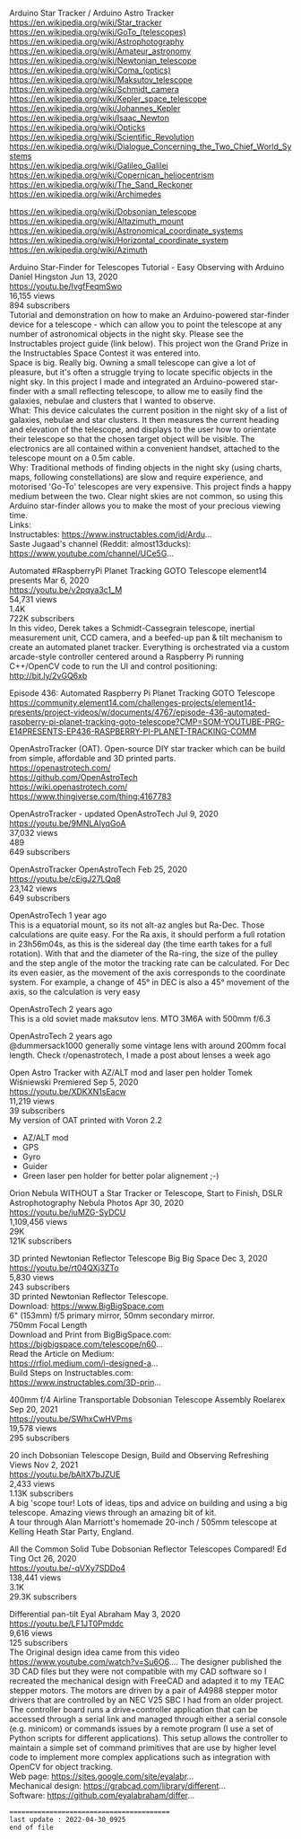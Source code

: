   
  
  
  
Arduino Star Tracker / Arduino Astro Tracker  
  https://en.wikipedia.org/wiki/Star_tracker  
  https://en.wikipedia.org/wiki/GoTo_(telescopes)  
  https://en.wikipedia.org/wiki/Astrophotography  
  https://en.wikipedia.org/wiki/Amateur_astronomy  
  https://en.wikipedia.org/wiki/Newtonian_telescope  
  https://en.wikipedia.org/wiki/Coma_(optics)  
  https://en.wikipedia.org/wiki/Maksutov_telescope  
  https://en.wikipedia.org/wiki/Schmidt_camera  
  https://en.wikipedia.org/wiki/Kepler_space_telescope  
  https://en.wikipedia.org/wiki/Johannes_Kepler  
  https://en.wikipedia.org/wiki/Isaac_Newton  
  https://en.wikipedia.org/wiki/Opticks  
  https://en.wikipedia.org/wiki/Scientific_Revolution  
  https://en.wikipedia.org/wiki/Dialogue_Concerning_the_Two_Chief_World_Systems  
  https://en.wikipedia.org/wiki/Galileo_Galilei  
  https://en.wikipedia.org/wiki/Copernican_heliocentrism  
  https://en.wikipedia.org/wiki/The_Sand_Reckoner  
  https://en.wikipedia.org/wiki/Archimedes  
    
    
  https://en.wikipedia.org/wiki/Dobsonian_telescope  
  https://en.wikipedia.org/wiki/Altazimuth_mount  
  https://en.wikipedia.org/wiki/Astronomical_coordinate_systems  
  https://en.wikipedia.org/wiki/Horizontal_coordinate_system  
  https://en.wikipedia.org/wiki/Azimuth  
  
  
  
Arduino Star-Finder for Telescopes Tutorial - Easy Observing with Arduino		Daniel Hingston Jun 13, 2020  
https://youtu.be/IvgfFeqmSwo  
16,155 views  
894 subscribers  
Tutorial and demonstration on how to make an Arduino-powered star-finder device for a telescope - which can allow you to point the telescope at any number of astronomical objects in the night sky. Please see the Instructables project guide (link below). This project won the Grand Prize in the Instructables Space Contest it was entered into.   
Space is big. Really big. Owning a small telescope can give a lot of pleasure, but it's often a struggle trying to locate specific objects in the night sky. In this project I made and integrated an Arduino-powered star-finder with a small reflecting telescope, to allow me to easily find the galaxies, nebulae and clusters that I wanted to observe.  
What: This device calculates the current position in the night sky of a list of galaxies, nebulae and star clusters. It then measures the current heading and elevation of the telescope, and displays to the user how to orientate their telescope so that the chosen target object will be visible. The electronics are all contained within a convenient handset, attached to the telescope mount on a 0.5m cable.  
Why: Traditional methods of finding objects in the night sky (using charts, maps, following constellations) are slow and require experience, and motorised 'Go-To' telescopes are very expensive. This project finds a happy medium between the two. Clear night skies are not common, so using this Arduino star-finder allows you to make the most of your precious viewing time.  
Links:  
Instructables: https://www.instructables.com/id/Ardu...  
Saste Jugaad's channel (Reddit: almost13ducks): https://www.youtube.com/channel/UCe5G...  
  
  
Automated #RaspberryPi Planet Tracking GOTO Telescope		element14 presents Mar 6, 2020  
https://youtu.be/v2pqya3c1_M  
54,731 views  
1.4K  
722K subscribers  
In this video, Derek takes a Schmidt-Cassegrain telescope, inertial measurement unit, CCD camera, and a beefed-up pan & tilt mechanism to create an automated planet tracker. Everything is orchestrated via a custom arcade-style controller centered around a Raspberry Pi running C++/OpenCV code to run the UI and control positioning: http://bit.ly/2vGQ6xb  
  
Episode 436: Automated Raspberry Pi Planet Tracking GOTO Telescope  
  https://community.element14.com/challenges-projects/element14-presents/project-videos/w/documents/4767/episode-436-automated-raspberry-pi-planet-tracking-goto-telescope?CMP=SOM-YOUTUBE-PRG-E14PRESENTS-EP436-RASPBERRY-PI-PLANET-TRACKING-COMM  
  
  
  
OpenAstroTracker (OAT). Open-source DIY star tracker which can be build from simple, affordable and 3D printed parts.  
  https://openastrotech.com/  
  https://github.com/OpenAstroTech  
  https://wiki.openastrotech.com/  
  https://www.thingiverse.com/thing:4167783  
  
  
OpenAstroTracker - updated		OpenAstroTech Jul 9, 2020  
https://youtu.be/9MNLAIyqGoA  
37,032 views  
489  
649 subscribers  
  
  
OpenAstroTracker		OpenAstroTech Feb 25, 2020  
https://youtu.be/cEigJ27LQq8  
23,142 views  
649 subscribers  
  
OpenAstroTech		1 year ago  
This is a equatorial mount, so its not alt-az angles but Ra-Dec. Those calculations are quite easy. For the Ra axis, it should perform a full rotation in 23h56m04s, as this is the sidereal day (the time earth takes for a full rotation). With that and the diameter of the Ra-ring, the size of the pulley and the step angle of the motor the tracking rate can be calculated. For Dec its even easier, as the movement of the axis corresponds to the coordinate system. For example, a change of 45° in DEC is also a 45° movement of the axis, so the calculation is very easy   
  
OpenAstroTech 		2 years ago  
This is a old soviet made maksutov lens. MTO 3M6A with 500mm f/6.3   
  
OpenAstroTech 		2 years ago  
 @dummersack1000  generally some vintage lens with around 200mm focal length. Check r/openastrotech, I made a post about lenses a week ago   
  
  
  
Open Astro Tracker with AZ/ALT mod and laser pen holder		Tomek Wiśniewski Premiered Sep 5, 2020  
https://youtu.be/XDKXN1sEacw  
11,219 views  
39 subscribers  
My version of OAT printed with Voron 2.2  
- AZ/ALT mod  
- GPS  
- Gyro  
- Guider  
- Green laser pen holder for better polar alignement ;-)  
  
  
  
Orion Nebula WITHOUT a Star Tracker or Telescope, Start to Finish, DSLR Astrophotography		Nebula Photos Apr 30, 2020  
https://youtu.be/iuMZG-SyDCU  
1,109,456 views  
29K  
121K subscribers  
  
  
  
3D printed Newtonian Reflector Telescope		Big Big Space Dec 3, 2020  
https://youtu.be/rt04QXj3ZTo  
5,830 views  
243 subscribers  
3D printed Newtonian Reflector Telescope.  
Download: https://www.BigBigSpace.com  
6" (153mm) f/5 primary mirror, 50mm secondary mirror.  
750mm Focal Length  
Download and Print from BigBigSpace.com:  
https://bigbigspace.com/telescope/n60...  
Read the Article on Medium:  
https://rfiol.medium.com/i-designed-a...  
Build Steps on Instructables.com:  
https://www.instructables.com/3D-prin...  
  
  
  
400mm f/4 Airline Transportable Dobsonian Telescope Assembly		Roelarex Sep 20, 2021  
https://youtu.be/SWhxCwHVPms  
19,578 views  
295 subscribers  
  
  
20 inch Dobsonian Telescope Design, Build and Observing		Refreshing Views Nov 2, 2021  
https://youtu.be/bAltX7bJZUE  
2,433 views  
1.13K subscribers  
A big 'scope tour! Lots of ideas, tips and advice on building and using a big telescope. Amazing views through an amazing bit of kit.  
A tour through Alan Marriott's homemade 20-inch / 505mm telescope at Kelling Heath Star Party, England.   
  
  
All the Common Solid Tube Dobsonian Reflector Telescopes Compared!		Ed Ting Oct 26, 2020  
https://youtu.be/-qVXy7SDDo4  
138,441 views  
3.1K  
29.3K subscribers  
  
  
  
  
Differential pan-tilt		Eyal Abraham May 3, 2020  
https://youtu.be/LF1JT0Pmddc  
9,616 views  
125 subscribers  
The Original design idea came from this video https://www.youtube.com/watch?v=Su6O6.... The designer published the 3D CAD files but they were not compatible with my CAD software so I recreated the mechanical design with FreeCAD and adapted it to my TEAC stepper motors. The motors are driven by a pair of A4988 stepper motor drivers that are controlled by an NEC V25 SBC I had from an older project. The controller board runs a drive+controller application that can be accessed through a serial link and managed through either a serial console (e.g. minicom) or commands issues by a remote program (I use a set of Python scripts for different applications). This setup allows the controller to maintain a simple set of command primitives that are use by higher level code to implement more complex applications such as integration with OpenCV for object tracking.  
Web page: https://sites.google.com/site/eyalabr...  
Mechanical design: https://grabcad.com/library/different...  
Software: https://github.com/eyalabraham/differ...  
  
  
  
  
  
  
```
========================================      
last update : 2022-04-30_0925      
end of file      
  
